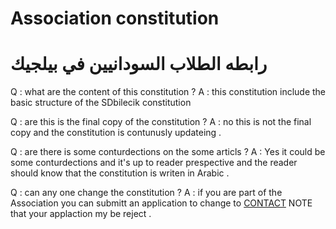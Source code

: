 # Association constitution

# رابطه الطلاب السودانيين في بيلجيك 
Q : what are the content of this constitution ?
A : this constitution include the basic structure of the SDbilecik constitution 

Q : are this is the final copy of the constitution ?
A : no this is not the final copy and the constitution is contunusly updateing .

Q : are there is some conturdections on the some articls ?
A : Yes it could be some conturdections and it's up to reader prespective and the reader should know that the constitution is writen in Arabic .

Q : can any one change the constitution ?
A : if you are part of the Association you can submitt an application to change to [CONTACT](https://t.me/SDbilecik) NOTE that your applaction my be reject . 
